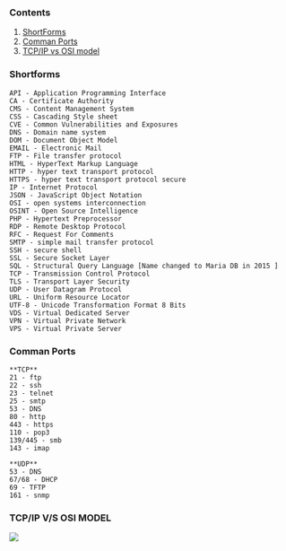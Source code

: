 ### Contents
1. [ShortForms](https://github.com/Akthar313/Notes/blob/main/quickies.md#shortforms)
2. [Comman Ports](https://github.com/Akthar313/Notes/blob/main/quickies.md#comman-ports)
3. [TCP/IP vs OSI model](https://github.com/Akthar313/Notes/blob/main/quickies.md#tcpip-vs-osi-model)

### Shortforms
```
API - Application Programming Interface
CA - Certificate Authority 
CMS - Content Management System
CSS - Cascading Style sheet
CVE - Common Vulnerabilities and Exposures
DNS - Domain name system
DOM - Document Object Model
EMAIL - Electronic Mail
FTP - File transfer protocol
HTML - HyperText Markup Language
HTTP - hyper text transport protocol
HTTPS - hyper text transport protocol secure
IP - Internet Protocol
JSON - JavaScript Object Notation
OSI - open systems interconnection
OSINT - Open Source Intelligence
PHP - Hypertext Preprocessor
RDP - Remote Desktop Protocol
RFC - Request For Comments
SMTP - simple mail transfer protocol
SSH - secure shell
SSL - Secure Socket Layer
SQL - Structural Query Language [Name changed to Maria DB in 2015 ]
TCP - Transmission Control Protocol
TLS - Transport Layer Security
UDP - User Datagram Protocol
URL - Uniform Resource Locator
UTF-8 - Unicode Transformation Format 8 Bits
VDS - Virtual Dedicated Server
VPN - Virtual Private Network
VPS - Virtual Private Server
```


### Comman Ports
```
**TCP**
21 - ftp
22 - ssh
23 - telnet
25 - smtp
53 - DNS
80 - http
443 - https
110 - pop3
139/445 - smb
143 - imap

**UDP**
53 - DNS
67/68 - DHCP
69 - TFTP
161 - snmp

```
### TCP/IP V/S OSI MODEL
![](https://static.javatpoint.com/tutorial/computer-network/images/osi-vs-tcp-ip2.png)


